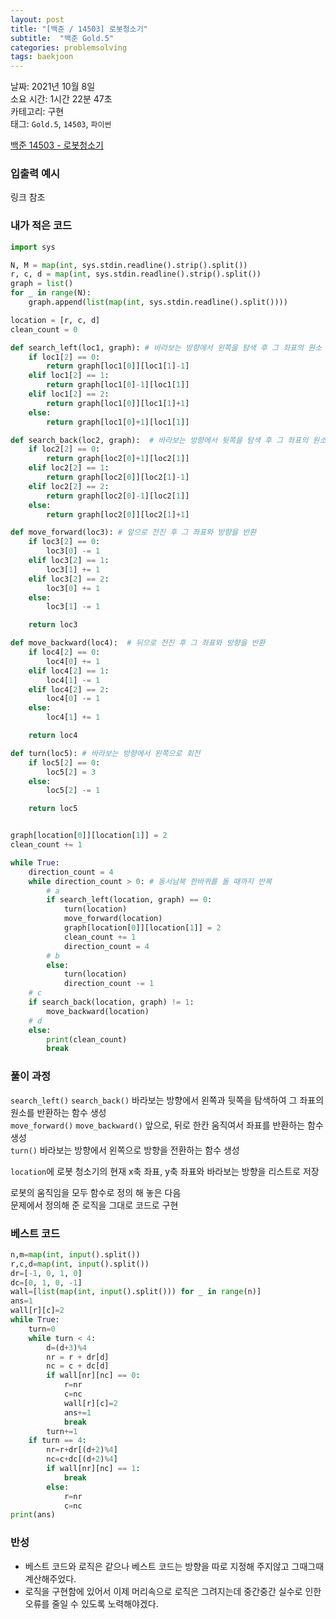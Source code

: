 ```yaml
---
layout: post
title: "[백준 / 14503] 로봇청소기"
subtitle:  "백준 Gold.5"
categories: problemsolving
tags: baekjoon
---
```


날짜: 2021년 10월 8일  
소요 시간: 1시간 22분 47초  
카테고리: 구현  
태그: `Gold.5`, `14503`, `파이썬`  


[백준 14503 - 로봇청소기](https://www.acmicpc.net/problem/14503)   
  
### 입출력 예시  

링크 참조  
  
  
### 내가 적은 코드  

```python
import sys

N, M = map(int, sys.stdin.readline().strip().split())
r, c, d = map(int, sys.stdin.readline().strip().split())
graph = list()
for _ in range(N):
    graph.append(list(map(int, sys.stdin.readline().split())))

location = [r, c, d]
clean_count = 0

def search_left(loc1, graph): # 바라보는 방향에서 왼쪽을 탐색 후 그 좌표의 원소 반환
    if loc1[2] == 0:
        return graph[loc1[0]][loc1[1]-1]
    elif loc1[2] == 1:
        return graph[loc1[0]-1][loc1[1]]
    elif loc1[2] == 2:
        return graph[loc1[0]][loc1[1]+1]
    else:
        return graph[loc1[0]+1][loc1[1]]

def search_back(loc2, graph):  # 바라보는 방향에서 뒷쪽을 탐색 후 그 좌표의 원소 반환
    if loc2[2] == 0:
        return graph[loc2[0]+1][loc2[1]]
    elif loc2[2] == 1:
        return graph[loc2[0]][loc2[1]-1]
    elif loc2[2] == 2:
        return graph[loc2[0]-1][loc2[1]]
    else:
        return graph[loc2[0]][loc2[1]+1]

def move_forward(loc3): # 앞으로 전진 후 그 좌표와 방향을 반환
    if loc3[2] == 0:
        loc3[0] -= 1
    elif loc3[2] == 1:
        loc3[1] += 1
    elif loc3[2] == 2:
        loc3[0] += 1
    else:
        loc3[1] -= 1

    return loc3

def move_backward(loc4):  # 뒤으로 전진 후 그 좌표와 방향을 반환
    if loc4[2] == 0:
        loc4[0] += 1
    elif loc4[2] == 1:
        loc4[1] -= 1
    elif loc4[2] == 2:
        loc4[0] -= 1
    else:
        loc4[1] += 1

    return loc4

def turn(loc5): # 바라보는 방향에서 왼쪽으로 회전
    if loc5[2] == 0:
        loc5[2] = 3
    else:
        loc5[2] -= 1

    return loc5


graph[location[0]][location[1]] = 2
clean_count += 1

while True:
    direction_count = 4
    while direction_count > 0: # 동서남북 한바퀴를 돌 때까지 반복
        # a
        if search_left(location, graph) == 0:
            turn(location)
            move_forward(location)
            graph[location[0]][location[1]] = 2
            clean_count += 1
            direction_count = 4
        # b
        else:
            turn(location)
            direction_count -= 1
    # c
    if search_back(location, graph) != 1:
        move_backward(location)
    # d
    else:
        print(clean_count)
        break
```
  
### 풀이 과정  
  
`search_left()` `search_back()` 바라보는 방향에서 왼쪽과 뒷쪽을 탐색하여 그 좌표의 원소를 반환하는 함수 생성  
`move_forward()` `move_backward()` 앞으로, 뒤로 한칸 움직여서 좌표를 반환하는 함수 생성  
`turn()` 바라보는 방향에서 왼쪽으로 방향을 전환하는 함수 생성  
  
`location`에 로봇 청소기의 현재 x축 좌표, y축 좌표와 바라보는 방향을 리스트로 저장  
  
로봇의 움직임을 모두 함수로 정의 해 놓은 다음  
문제에서 정의해 준 로직을 그대로 코드로 구현  
  

### 베스트 코드

```python
n,m=map(int, input().split())
r,c,d=map(int, input().split())
dr=[-1, 0, 1, 0]
dc=[0, 1, 0, -1]
wall=[list(map(int, input().split())) for _ in range(n)]
ans=1
wall[r][c]=2
while True:
    turn=0
    while turn < 4:
        d=(d+3)%4
        nr = r + dr[d]
        nc = c + dc[d]
        if wall[nr][nc] == 0:
            r=nr
            c=nc
            wall[r][c]=2
            ans+=1
            break
        turn+=1
    if turn == 4:
        nr=r+dr[(d+2)%4]
        nc=c+dc[(d+2)%4]
        if wall[nr][nc] == 1:
            break
        else:
            r=nr
            c=nc
print(ans)
```
  
### 반성  
  
- 베스트 코드와 로직은 같으나 베스트 코드는 방향을 따로 지정해 주지않고 그때그때 계산해주었다.  
- 로직을 구현함에 있어서 이제 머리속으로 로직은 그려지는데 중간중간 실수로 인한 오류를 줄일 수 있도록 노력해야겠다.  
